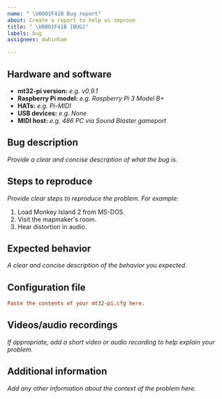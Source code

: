 ```yaml
---
name: " \U0001F41B Bug report"
about: Create a report to help us improve
title: " \U0001F41B [BUG]"
labels: bug
assignees: dwhinham

---
```


<!--

                                          >>> 🛑 STOP! 🛑 <<<

Do you need help with mt32-pi?
If so, please DO NOT OPEN AN ISSUE HERE.

Issues are for reproducible bug reports and feature requests.
Requests for support and "how-to" questions may be closed without notice.

If you have a question:
- Read the FAQ: https://github.com/dwhinham/mt32-pi/wiki/FAQ
- Read the wiki pages: https://github.com/dwhinham/mt32-pi/wiki
- If you can't find an answer, open a new Q&A topic in the Discussions area:
  https://github.com/dwhinham/mt32-pi/discussions/categories/q-a
-->

## Hardware and software

- **mt32-pi version:** _e.g. v0.9.1_
- **Raspberry Pi model:** _e.g. Raspberry Pi 3 Model B+_
- **HATs:** _e.g. Pi-MIDI_
- **USB devices:** _e.g. None_
- **MIDI host:** _e.g. 486 PC via Sound Blaster gameport_

## Bug description

_Provide a clear and concise description of what the bug is._

## Steps to reproduce

_Provide clear steps to reproduce the problem. For example:_

1. Load Monkey Island 2 from MS-DOS.
2. Visit the mapmaker's room.
3. Hear distortion in audio.

## Expected behavior

_A clear and concise description of the behavior you expected._

## Configuration file

```ini
Paste the contents of your mt32-pi.cfg here.
```

## Videos/audio recordings

_If appropriate, add a short video or audio recording to help explain your problem._

## Additional information

_Add any other information about the context of the problem here._

